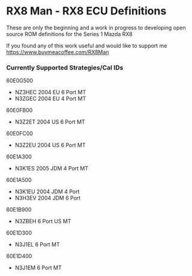 # RX8 Man - RX8 ECU Definitions

These are only the beginning and a work in progress to developing open source ROM definitions for the Series 1 Mazda RX8

If you found any of this work useful and would like to support me https://www.buymeacoffee.com/RX8Man

### Currently Supported Strategies/Cal IDs

60E0G500
- NZ3HEC 2004 EU 6 Port MT
- N3ZGEC 2004 EU 4 Port MT

60E0FB00
- N3Z2ET 2004 US 6 Port MT
  
60E0FC00
- N3Z2EU 2004 US 6 Port MT
  
60E1A300
- N3K1ES 2005 JDM 4 Port MT

60E1A500
- N3K1EU 2004 JDM 4 Port
- N3H3EV 2004 JDM 6 Port

60E1B900
- N3ZBEH 6 Port US MT

60E1D300
- N3J1EL 6 Port MT

60E1D400
- N3J1EM 6 Port MT
  
